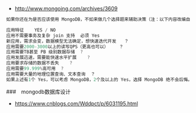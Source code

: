 * http://www.mongoing.com/archives/3609
```c++
如果你还在为是否应该使用 MongoDB，不如来做几个选择题来辅助决策（注：以下内容改编自 MongoDB 公司 TJ 同学的某次公开技术分享）。

应用特征	YES / NO
应用不需要事务及复杂 join 支持	必须 Yes
新应用，需求会变，数据模型无法确定，想快速迭代开发	？
应用需要2000-3000以上的读写QPS（更高也可以）	？
应用需要TB甚至 PB 级别数据存储	?
应用发展迅速，需要能快速水平扩展	?
应用要求存储的数据不丢失	?
应用需要99.999%高可用	?
应用需要大量的地理位置查询、文本查询	？
如果上述有1个 Yes，可以考虑 MongoDB，2个及以上的 Yes，选择 MongoDB 绝不会后悔。
```
###　mongodb数据库设计 
* https://www.cnblogs.com/Wddpct/p/6031195.html
